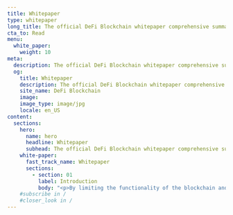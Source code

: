 ```yaml
---
title: Whitepaper
type: whitepaper
long_title: The official DeFi Blockchain whitepaper comprehensive summary.
cta_to: Read
menu:
  white_paper:
    weight: 10
meta:
  description: The official DeFi Blockchain whitepaper comprehensive summary.
  og:
    title: Whitepaper
    description: The official DeFi Blockchain whitepaper comprehensive summary.
    site_name: DeFi Blockchain
    image: 
    image_type: image/jpg
    locale: en_US
content:
  sections:
    hero:
      name: hero
      headline: Whitepaper
      subhead: The official DeFi Blockchain whitepaper comprehensive summary.
    white-paper:
      fast_track_name: Whitepaper
      sections:
        - section: 01
          label: Introduction
          body: "<p>By limiting the functionality of the blockchain and dedicating it specifically to decentralized finance, DeFi Blockchain provides high transaction throughput, reduced risk of errors, and intelligent feature development specifically for the fulfillment of Satoshi’s original intent: To create a reliable alternative form of financial services built on top of Bitcoin.</p><p>Bitcoin, as described in the original Satoshi whitepaper, is designed as a form of digital cash, as a store and exchange of value. The evolution to Ethereum and smart contracts has allowed for tremendous new functionalities to be built on top of the blockchain, yet this development has come at a cost. The concept of one global operating system for everything has created a system that requires a complex code base for smart contracts, slow throughput and difficulty around the governance of the system.</p><p>The DeFi blockchain approaches decentralized finance as a specific and critical segment of the blockchain community. DeFi is a dedicated blockchain that is optimized specifically for DeFi applications. The DeFi blockchain is intentionally non Turing-Complete and does not support any function, other than= those needed for Decentralized Finance, resulting in a blockchain that provides higher throughput and better functionality specifically for dApps related to finance.</p>"
    #subscribe in /
    #closer_look in /
---
```

